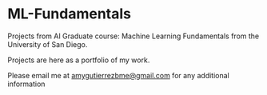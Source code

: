 # ML-Fundamentals
Projects from AI Graduate course: Machine Learning Fundamentals from the University of San Diego.

Projects are here as a portfolio of my work.

Please email me at amygutierrezbme@gmail.com for any additional information 
